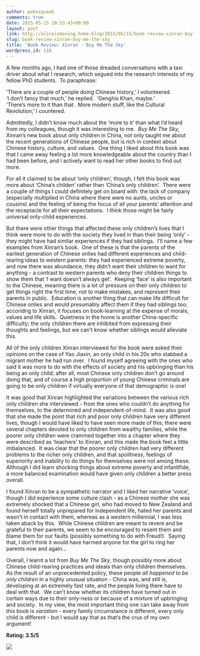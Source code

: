 ```yaml
---
author: pokesqueak
comments: true
date: 2015-05-15 10:53:43+00:00
layout: post
link: http://aliceismoving.home.blog/2015/05/15/book-review-xinran-buy-me-the-sky/
slug: book-review-xinran-buy-me-the-sky
title: 'Book Review: Xinran - Buy Me The Sky'
wordpress_id: 118
---
```


A few months ago, I had one of those dreaded conversations with a taxi driver about what I research, which segued into the research interests of my fellow PhD students.  To paraphrase:    


‘There are a couple of people doing Chinese history,’ I volunteered.    
‘I don’t fancy that much,’ he replied.  ‘Genghis Khan, maybe.’  
‘There’s more to it than that.  More modern stuff, like the Cultural Revolution,’ I countered.

Admittedly, I didn’t know much about the ‘more to it’ than what I’d heard from my colleagues, though it was interesting to me.  _Buy Me The Sky_, Xinran’s new book about only children in China, not only taught me about the recent generations of Chinese people, but is rich in context about Chinese history, culture, and values.  One thing I liked about this book was that I came away feeling a lot more knowledgeable about the country than I had been before, and I actively want to read her other books to find out more.

For all it claimed to be about ‘only children’, though, I felt this book was more about ‘China’s childen’ rather than ‘China’s only children’.  There were a couple of things I could definitely get on board with: the lack of company (especially multiplied in China where there were no aunts, uncles or cousins) and the feeling of being the focus of all your parents’ attention and the receptacle for all their expectations.  I think those might be fairly universal only-child experiences.

But there were other things that affected these only children’s lives that I think were more to do with the society they lived in than their being ‘only’ - they might have had similar experiences if they had siblings.  I’ll name a few examples from Xinran’s book.  One of these is that the parents of the earliest generation of Chinese onlies had different experiences and child-rearing ideas to western parents: they had experienced extreme poverty, and now there was abundance, they didn’t want their children to want for anything - a contrast to western parents who deny their children things to show them that ‘I want doesn’t always get’.  Keeping ‘face’ is also important to the Chinese, meaning there is a lot of pressure on their only children to get things right the first time, not to make mistakes, and represent their parents in public.  Education is another thing that can make life difficult for Chinese onlies and would presumably affect them if they had siblings too; accoridng to Xinran, it focuses on book-learning at the expense of morals, values and life skills.  Quietness in the home is another China-specific difficulty; the only children there are inhibited from expressing their thoughts and feelings, but we can’t know whether siblings would alleviate this.    


All of the only children Xinran interviewed for the book were asked their opinions on the case of Yao Jiaxin, an only child in his 20s who stabbed a migrant mother he had run over.  I found myself agreeing with the ones who said it was more to do with the effects of society and his upbringing than his being an only child; after all, most Chinese only children don’t go around doing that, and of course a high proportion of young Chinese criminals are going to be only children if virtually everyone of that demographic is one!

It was good that Xinran highlighted the variations between the various rich only children she interviewed - from the ones who couldn’t do anything for themselves, to the determined and independent-of-mind.  It was also good that she made the point that rich and poor only children have very different lives, though I would have liked to have seen more made of this; there were several chapters devoted to only children from wealthy families, while the poorer only children were crammed together into a chapter where they were described as ‘teachers’ to Xinran, and this made the book feel a little imbalanced.  It was clear that the poorer only children had very different problems to the richer only children, and that spoiltness, feelings of superiority and inability to do things for themselves were not among these.  Although I did learn shocking things about extreme poverty and infantifide, a more balanced examination would have given only children a better press overall.

I found Xinran to be a sympathetic narrator and I liked her narrative ‘voice’, though I did experience some culture clash - as a Chinese mother she was extremely shocked that a Chinese girl, who had moved to New Zealand and found herself totally unprepared for independent life, hated her parents and wasn’t in contact with them, whereas as a western millennial, I was less taken aback by this.  While Chinese children are meant to revere and be grateful to their parents, we seem to be encouraged to resent them and blame them for our faults (possibly something to do with Freud!).  Saying that, I don’t think it would have harmed anyone for the girl to ring her parents now and again…

Overall, I learnt a lot from _Buy Me The Sky_, though possibly more about Chinese child-rearing practices and ideals than only children themselves.  As the result of an unprecedented policy, these people _all happened to be only children_ in a highly unusual situation - China was, and still is, developing at an extremely fast rate, and the people living there have to deal with that.  We can’t know whether its children have turned out in certain ways due to their only-ness or because of a mixture of upbringing and society.  In my view, the most important thing one can take away from this book is _variation_ - every family circumstance is different, every only child is different - but I would say that as that’s the crux of my own argument!

**Rating: 3.5/5**

![](https://66.media.tumblr.com/c53ab8e23099b3a3f964cebb5474b1ea/tumblr_inline_noe0ppD1Z81s70b7a_540.jpg)
